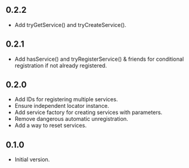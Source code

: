 ## 0.2.2

- Add tryGetService() and tryCreateService().

## 0.2.1

- Add hasService() and tryRegisterService() & friends for conditional
  registration if not already registered.

## 0.2.0

- Add IDs for registering multiple services.
- Ensure independent locator instance.
- Add service factory for creating services with parameters.
- Remove dangerous automatic unregistration.
- Add a way to reset services.

## 0.1.0

- Initial version.
